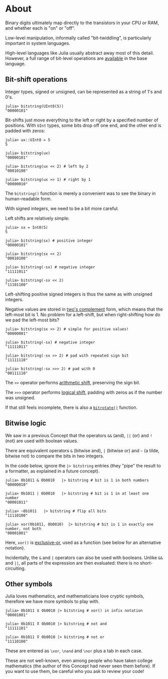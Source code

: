 # About

Binary digits ultimately map directly to the transistors in your CPU or RAM, and whether each is "on" or "off".

Low-level manipulation, informally called "bit-twiddling", is particularly important in system languages.

High-level languages like Julia usually abstract away most of this detail.
However, a full range of bit-level operations are [available][bitwise] in the base language.

## Bit-shift operations

Integer types, signed or unsigned, can be represented as a string of 1's and 0's.

```julia-repl
julia> bitstring(UInt8(5))
"00000101"
```

Bit-shifts just move everything to the left or right by a specified number of positions.
With `UInt` types, some bits drop off one end, and the other end is padded with zeros:

```julia-repl
julia> ux::UInt8 = 5
5

julia> bitstring(ux)
"00000101"

julia> bitstring(ux << 2) # left by 2
"00010100"

julia> bitstring(ux >> 1) # right by 1
"00000010"
```

The `bitstring()` function is merely a convenient was to see the binary in human-readable form.

With signed integers, we need to be a bit more careful.

Left shifts are relatively simple:

```julia-repl
julia> sx = Int8(5)
5

julia> bitstring(sx) # positive integer
"00000101"

julia> bitstring(sx << 2)
"00010100"

julia> bitstring(-sx) # negative integer
"11111011"

julia> bitstring(-sx << 2)
"11101100"
```

Left-shifting positive signed integers is thus the same as with unsigned integers.

Negative values are stored in [two's complement][2complement] form, which means that the left-most bit is 1.
No problem for a left-shift, but when right-shifting how do we pad the left-most bits?

```julia-repl
julia> bitstring(sx >> 2) # simple for positive values!
"00000001"

julia> bitstring(-sx) # negative integer
"11111011"

julia> bitstring(-sx >> 2) # pad with repeated sign bit
"11111110"

julia> bitstring(-sx >>> 2) # pad with 0
"00111110"
```

The `>>` operator performs [arithmetic shift][arithmetic], preserving the sign bit.

The `>>>` operator performs [logical shift][logical], padding with zeros as if the number was unsigned.

If that still feels incomplete, there is also a [`bitrotate()`][bitrotate] function.

## Bitwise logic

We saw in a previous Concept that the operators `&&` (and), `||` (or) and `!` (not) are used with boolean values.

There are equivalent operators `&` (bitwise and), `|` (bitwise or) and `~` (a tilde, bitwise not) to compare the bits in two integers.

In the code below, ignore the `|> bitstring` entries (they "pipe" the result to a formatter, as explained in a future concept).

```julia-repl
julia> 0b1011 & 0b0010   |> bitstring # bit is 1 in both numbers
"00000010"

julia> 0b1011 | 0b0010   |> bitstring # bit is 1 in at least one number
"00001011"

julia> ~0b1011   |> bitstring # flip all bits
"11110100"

julia> xor(0b1011, 0b0010)  |> bitstring # bit is 1 in exactly one number, not both
"00001001"
```

Here, `xor()`  is [exclusive-or][xor], used as a function (see below for an alternative notation).

Incidentally, the `&` and `|` operators can also be used with booleans.
Unlike `&&` and `||`, all parts of the expression are then evaluated: there is no short-circuiting.


## Other symbols

Julia loves mathematics, and mathematicians love cryptic symbols, therefore we have more symbols to play with.

```julia-repl
julia> 0b1011 ⊻ 0b0010 |> bitstring # xor() in infix notation
"00001001"

julia> 0b1011 ⊼ 0b0010 |> bitstring # not and
"11111101"

julia> 0b1011 ⊽ 0b0010 |> bitstring # not or
"11110100"
```

These are entered as `\xor`, `\nand` and `\nor` plus a tab in each case.

These are not well-known, even among people who have taken college mathematics (the author of this Concept had never seen them before).
If you want to use them, be careful who you ask to review your code!


[bitwise]: https://docs.julialang.org/en/v1/manual/mathematical-operations/#Bitwise-Operators
[xor]: https://en.wikipedia.org/wiki/Exclusive_or
[2complement]: https://en.wikipedia.org/wiki/Two%27s_complement
[arithmetic]: https://en.wikipedia.org/wiki/Arithmetic_shift
[logical]: https://en.wikipedia.org/wiki/Logical_shift
[bitrotate]: https://docs.julialang.org/en/v1/base/math/#Base.bitrotate

